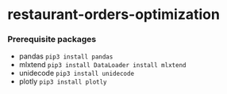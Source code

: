 # restaurant-orders-optimization

### Prerequisite packages
* pandas
`pip3 install pandas`
* mlxtend
`pip3 install DataLoader install mlxtend`
* unidecode
`pip3 install unidecode`
* plotly
`pip3 install plotly` 
